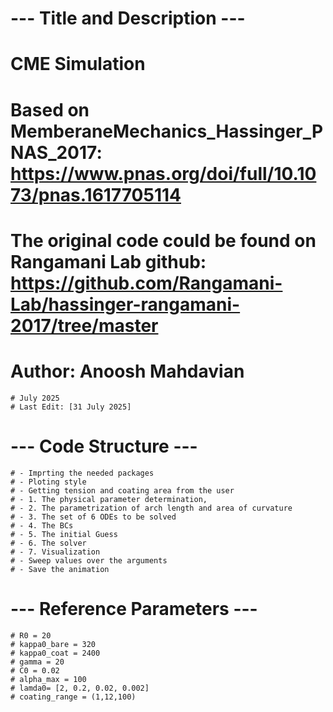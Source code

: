 # --- Title and Description ---
# CME Simulation
# Based on MemberaneMechanics_Hassinger_PNAS_2017: https://www.pnas.org/doi/full/10.1073/pnas.1617705114
# The original code could be found on Rangamani Lab github: https://github.com/Rangamani-Lab/hassinger-rangamani-2017/tree/master 
# Author: Anoosh Mahdavian
    # July 2025
    # Last Edit: [31 July 2025]
# --- Code Structure ---
    # - Imprting the needed packages
    # - Ploting style
    # - Getting tension and coating area from the user
    # - 1. The physical parameter determination, 
    # - 2. The parametrization of arch length and area of curvature 
    # - 3. The set of 6 ODEs to be solved
    # - 4. The BCs
    # - 5. The initial Guess
    # - 6. The solver
    # - 7. Visualization
    # - Sweep values over the arguments
    # - Save the animation 
# --- Reference Parameters ---
    # R0 = 20                                                 
    # kappa0_bare = 320
    # kappa0_coat = 2400                                      
    # gamma = 20
    # C0 = 0.02  
    # alpha_max = 100
    # lamda0= [2, 0.2, 0.02, 0.002]
    # coating_range = (1,12,100)     
